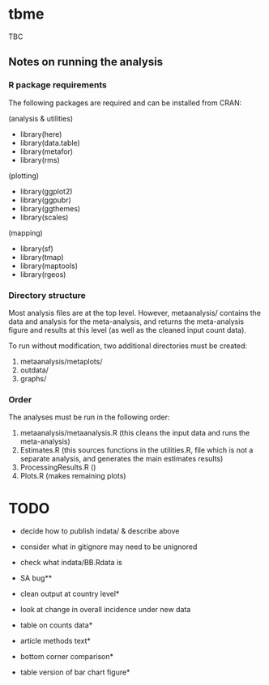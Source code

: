 # tbme
TBC


## Notes on running the analysis

### R package requirements

The following packages are required and can be installed from CRAN:

(analysis & utilities)
- library(here)
- library(data.table)
- library(metafor)
- library(rms)

(plotting)
- library(ggplot2)
- library(ggpubr)
- library(ggthemes)
- library(scales)

(mapping)
- library(sf)
- library(tmap)
- library(maptools)
- library(rgeos)



### Directory structure

Most analysis files are at the top level. However, metaanalysis/ contains the data and analysis for the meta-analysis, and returns the meta-analysis figure and results at this level (as well as the cleaned input count data).

To run without modification, two additional directories must be created:

1. metaanalysis/metaplots/
2. outdata/
3. graphs/

### Order

The analyses must be run in the following order:

1. metaanalysis/metaanalysis.R (this cleans the input data and runs the meta-analysis)
2. Estimates.R (this sources functions in the utilities.R, file which is not a separate analysis, and generates the main estimates results)
3. ProcessingResults.R ()
4. Plots.R (makes remaining plots)


# TODO

- decide how to publish indata/ & describe above
- consider what in gitignore may need to be unignored
- check what indata/BB.Rdata is

- SA bug**
- clean output at country level*
- look at change in overall incidence under new data
- table on counts data*
- article methods text*
- bottom corner comparison*
- table version of bar chart figure*
